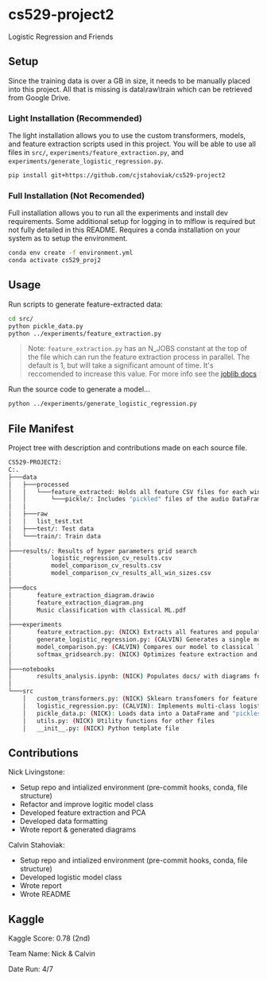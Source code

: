# cs529-project2
Logistic Regression and Friends


## Setup
Since the training data is over a GB in size, it needs to be manually placed into this project. All that is missing is data\raw\train which can be retrieved from Google Drive.

### Light Installation (Recommended)
The light installation allows you to use the custom transformers, models, and feature extraction scripts used in this project. You will be able to use all files in `src/`, `experiments/feature_extraction.py`, and `experiments/generate_logistic_regression.py`.

```bash
pip install git+https://github.com/cjstahoviak/cs529-project2
```

### Full Installation (Not Recomended)
Full installation allows you to run all the experiments and install dev requirements. Some additional setup for logging in to mlflow is required but not fully detailed in this README. Requires a conda installation on your system as to setup the environment.
```bash
conda env create -f environment.yml
conda activate cs529_proj2
```
## Usage

Run scripts to generate feature-extracted data:
```bash
cd src/
python pickle_data.py
python ../experiments/feature_extraction.py
```
> Note: `feature_extraction.py` has an N_JOBS constant at the top of the file which can run the feature extraction process in parallel. The default is 1, but will take a significant amount of time. It's reccomended to increase this value. For more info see the [joblib docs](https://joblib.readthedocs.io/en/latest/generated/joblib.Parallel.html)

Run the source code to generate a model...
```bash
python ../experiments/generate_logistic_regression.py
```


## File Manifest
Project tree with description and contributions made on each source file.
```bash
CS529-PROJECT2:
C:.
├───data
│   ├───processed
│   │   └───feature_extracted: Holds all feature CSV files for each window size
│   │       └───pickle/: Includes "pickled" files of the audio DataFrames for quick access.
│   │
│   ├───raw
│   │   list_test.txt
│   ├───test/: Test data
│   └───train/: Train data
│
├───results/: Results of hyper parameters grid search
│           logistic_regression_cv_results.csv
│           model_comparison_cv_results.csv
│           model_comparison_cv_results_all_win_sizes.csv
│
├───docs
│       feature_extraction_diagram.drawio
│       feature_extraction_diagram.png
│       Music classification with classical ML.pdf
│
├───experiments
│       feature_extraction.py: (NICK) Extracts all features and populates feature_extracted/
│       generate_logistic_regression.py: (CALVIN) Generates a single model using training data to test
│       model_comparison.py: (CALVIN) Compares our model to classical learning models
│       softmax_gridsearch.py: (NICK) Optimizes feature extraction and model hyperparameters
│
├───notebooks
│       results_analysis.ipynb: (NICK) Populates docs/ with diagrams for the report
│
└───src
    │   custom_transformers.py: (NICK) Sklearn transfomers for feature extraction and grid search
    │   logistic_regression.py: (CALVIN): Implements multi-class logistic regression.
    │   pickle_data.p: (NICK): Loads data into a DataFrame and "pickles" it into pickle/
    │   utils.py: (NICK) Utility functions for other files
    │   __init__.py: (NICK) Python template file
```

## Contributions
Nick Livingstone:
- Setup repo and intialized environment (pre-commit hooks, conda, file structure)
- Refactor and improve logitic model class
- Developed feature extraction and PCA
- Developed data formatting
- Wrote report & generated diagrams

Calvin Stahoviak:
- Setup repo and intialized environment (pre-commit hooks, conda, file structure)
- Developed logistic model class
- Wrote report
- Wrote README

## Kaggle
Kaggle Score: 0.78 (2nd)

Team Name: Nick & Calvin

Date Run: 4/7

